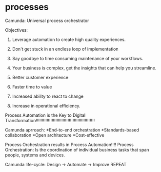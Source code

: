 # processes
Camunda: Universal process orchestrator

Objectives: 
1. Leverage automation to create high quality experiences.
2. Don't get stuck in an endless loop of implementation
3. Say goodbye to time consuming maintenance of your workflows.
4. Your business is complex, get the insights that can help you streamline.

1. Better customer experience
2. Faster time to value
3. Increased ability to react to change
4. Increase in operational efficiency.

Process Automation is the Key to Digital Transformation!!!!!!!!!!!!!!!!!!!!!!!!!!!!!!!!!!!!!!!!!!!!!!!!

Camunda aprroach:
*End-to-end orchestration
*Standards-based collaboration
*Open architecture
*Cost-effective

Process Orchestration results in Process Automation!!!!
Process Orchestration: Is the coordination of individual business tasks that span people, systems and devices.

Camunda life-cycle: Design -> Automate -> Improve   REPEAT


